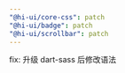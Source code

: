 ```yaml
---
"@hi-ui/core-css": patch
"@hi-ui/badge": patch
"@hi-ui/scrollbar": patch
---
```


fix: 升级 dart-sass 后修改语法
